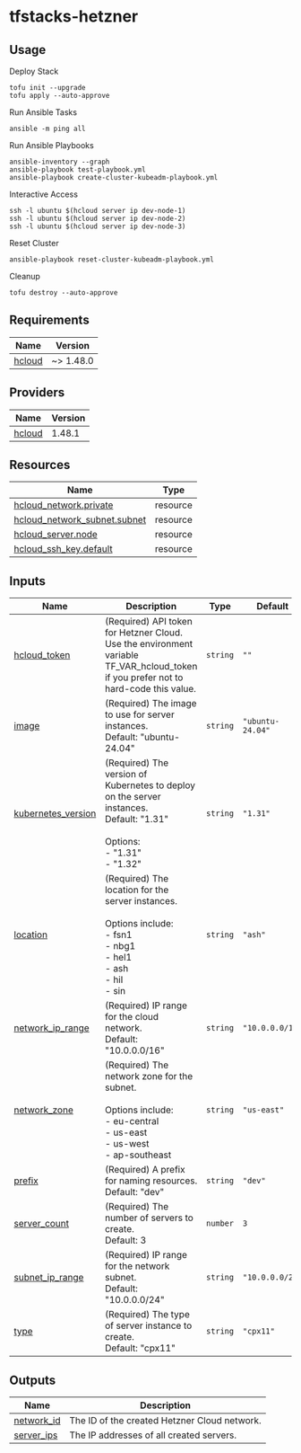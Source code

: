 # tfstacks-hetzner

## Usage

Deploy Stack

```
tofu init --upgrade
tofu apply --auto-approve
```

Run Ansible Tasks

```
ansible -m ping all
```

Run Ansible Playbooks

```
ansible-inventory --graph
ansible-playbook test-playbook.yml
ansible-playbook create-cluster-kubeadm-playbook.yml
```

Interactive Access

```
ssh -l ubuntu $(hcloud server ip dev-node-1)
ssh -l ubuntu $(hcloud server ip dev-node-2)
ssh -l ubuntu $(hcloud server ip dev-node-3)
```

Reset Cluster

```
ansible-playbook reset-cluster-kubeadm-playbook.yml
```

Cleanup

```
tofu destroy --auto-approve
```

<!-- BEGIN_TF_DOCS -->
## Requirements

| Name | Version |
|------|---------|
| <a name="requirement_hcloud"></a> [hcloud](#requirement\_hcloud) | ~> 1.48.0 |

## Providers

| Name | Version |
|------|---------|
| <a name="provider_hcloud"></a> [hcloud](#provider\_hcloud) | 1.48.1 |

## Resources

| Name | Type |
|------|------|
| [hcloud_network.private](https://registry.terraform.io/providers/hetznercloud/hcloud/latest/docs/resources/network) | resource |
| [hcloud_network_subnet.subnet](https://registry.terraform.io/providers/hetznercloud/hcloud/latest/docs/resources/network_subnet) | resource |
| [hcloud_server.node](https://registry.terraform.io/providers/hetznercloud/hcloud/latest/docs/resources/server) | resource |
| [hcloud_ssh_key.default](https://registry.terraform.io/providers/hetznercloud/hcloud/latest/docs/resources/ssh_key) | resource |

## Inputs

| Name | Description | Type | Default | Required |
|------|-------------|------|---------|:--------:|
| <a name="input_hcloud_token"></a> [hcloud\_token](#input\_hcloud\_token) | (Required) API token for Hetzner Cloud.<br>Use the environment variable TF\_VAR\_hcloud\_token if you prefer not to hard-code this value. | `string` | `""` | no |
| <a name="input_image"></a> [image](#input\_image) | (Required) The image to use for server instances.<br>Default: "ubuntu-24.04" | `string` | `"ubuntu-24.04"` | no |
| <a name="input_kubernetes_version"></a> [kubernetes\_version](#input\_kubernetes\_version) | (Required) The version of Kubernetes to deploy on the server instances.<br>Default: "1.31"<br><br>Options:<br>- "1.31"<br>- "1.32" | `string` | `"1.31"` | no |
| <a name="input_location"></a> [location](#input\_location) | (Required) The location for the server instances.<br><br>Options include:<br>- fsn1<br>- nbg1<br>- hel1<br>- ash<br>- hil<br>- sin | `string` | `"ash"` | no |
| <a name="input_network_ip_range"></a> [network\_ip\_range](#input\_network\_ip\_range) | (Required) IP range for the cloud network.<br>Default: "10.0.0.0/16" | `string` | `"10.0.0.0/16"` | no |
| <a name="input_network_zone"></a> [network\_zone](#input\_network\_zone) | (Required) The network zone for the subnet.<br><br>Options include:<br>- eu-central<br>- us-east<br>- us-west<br>- ap-southeast | `string` | `"us-east"` | no |
| <a name="input_prefix"></a> [prefix](#input\_prefix) | (Required) A prefix for naming resources.<br>Default: "dev" | `string` | `"dev"` | no |
| <a name="input_server_count"></a> [server\_count](#input\_server\_count) | (Required) The number of servers to create.<br>Default: 3 | `number` | `3` | no |
| <a name="input_subnet_ip_range"></a> [subnet\_ip\_range](#input\_subnet\_ip\_range) | (Required) IP range for the network subnet.<br>Default: "10.0.0.0/24" | `string` | `"10.0.0.0/24"` | no |
| <a name="input_type"></a> [type](#input\_type) | (Required) The type of server instance to create.<br>Default: "cpx11" | `string` | `"cpx11"` | no |

## Outputs

| Name | Description |
|------|-------------|
| <a name="output_network_id"></a> [network\_id](#output\_network\_id) | The ID of the created Hetzner Cloud network. |
| <a name="output_server_ips"></a> [server\_ips](#output\_server\_ips) | The IP addresses of all created servers. |
<!-- END_TF_DOCS -->
